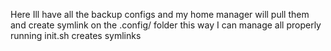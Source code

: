 Here Ill have all the backup configs and my home manager will pull them and create symlink on the .config/ folder
this way I can manage all properly
running init.sh creates symlinks